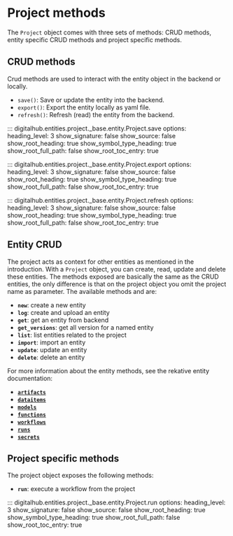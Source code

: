 # Project methods

The `Project` object comes with three sets of methods: CRUD methods, entity specific CRUD methods and project specific methods.

## CRUD methods

Crud methods are used to interact with the entity object in the backend or locally.

- `save()`: Save or update the entity into the backend.
- `export()`: Export the entity locally as yaml file.
- `refresh()`: Refresh (read) the entity from the backend.

::: digitalhub.entities.project._base.entity.Project.save
    options:
        heading_level: 3
        show_signature: false
        show_source: false
        show_root_heading: true
        show_symbol_type_heading: true
        show_root_full_path: false
        show_root_toc_entry: true

::: digitalhub.entities.project._base.entity.Project.export
    options:
        heading_level: 3
        show_signature: false
        show_source: false
        show_root_heading: true
        show_symbol_type_heading: true
        show_root_full_path: false
        show_root_toc_entry: true

::: digitalhub.entities.project._base.entity.Project.refresh
    options:
        heading_level: 3
        show_signature: false
        show_source: false
        show_root_heading: true
        show_symbol_type_heading: true
        show_root_full_path: false
        show_root_toc_entry: true

## Entity CRUD

The project acts as context for other entities as mentioned in the introduction. With a `Project` object, you can create, read, update and delete these entities. The methods exposed are basically the same as the CRUD entities, the only difference is that on the project object you omit the project name as parameter. The available methods and are:

- **`new`**: create a new entity
- **`log`**: create and upload an entity
- **`get`**: get an entity from backend
- **`get_versions`**: get all version for a named entity
- **`list`**: list entities related to the project
- **`import`**: import an entity
- **`update`**: update an entity
- **`delete`**: delete an entity

For more information about the entity methods, see the rekative entity documentation:

- [**`artifacts`**](../artifact/crud.md)
- [**`dataitems`**](../dataitem/crud.md)
- [**`models`**](../model/crud.md)
- [**`functions`**](../function/crud.md)
- [**`workflows`**](../workflow/crud.md)
- [**`runs`**](../run/crud.md)
- [**`secrets`**](../secret/crud.md)

## Project specific methods

The project object exposes the following methods:

- **`run`**: execute a workflow from the project

::: digitalhub.entities.project._base.entity.Project.run
    options:
        heading_level: 3
        show_signature: false
        show_source: false
        show_root_heading: true
        show_symbol_type_heading: true
        show_root_full_path: false
        show_root_toc_entry: true
